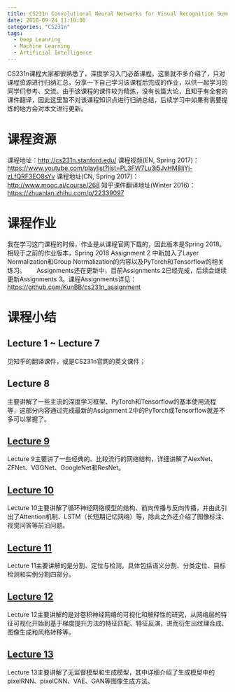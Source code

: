 ```yaml
---
title: CS231n Convolutional Neural Networks for Visual Recognition Summary and Assignments
date: 2018-09-24 11:10:00
categories: "CS231n"
tags:
  - Deep Leanring
  - Machine Learning
  - Artificial Intelligence
---
```

CS231n课程大家都很熟悉了，深度学习入门必备课程。这里就不多介绍了，只对课程资源进行归纳汇总，分享一下自己学习该课程后完成的作业，以供一起学习的同学们参考、交流。由于该课程的课件较为精炼，没有长篇大论，且知乎有全套的课件翻译，因此这里暂不对该课程知识点进行归纳总结，后续学习中如果有需要提炼的地方会对本文进行更新。
<!--more-->


# 课程资源
课程地址：http://cs231n.stanford.edu/
课程视频(EN, Spring 2017)：https://www.youtube.com/playlist?list=PL3FW7Lu3i5JvHM8ljYj-zLfQRF3EO8sYv
课程地址(CN, Spring 2017)：http://www.mooc.ai/course/268
知乎课件翻译地址(Winter 2016)：https://zhuanlan.zhihu.com/p/22339097

# 课程作业
我在学习这门课程的时候，作业是从课程官网下载的，因此版本是Spring 2018。相较于之前的作业版本，Spring 2018 Assignment 2 中新加入了Layer Normalization和Group Normalization的内容以及PyTorch和Tensorflow的相关练习。　　
Assignments还在更新中，目前Assignments 2已经完成，后续会继续更新Assignments 3。课程Assignments详见：https://github.com/KunBB/cs231n_assignment

# 课程小结
## Lecture 1 ~ Lecture 7
见知乎的翻译课件，或是CS231n官网的英文课件；
## Lecture 8
主要讲解了一些主流的深度学习框架、PyTorch和Tensorflow的基本使用流程等，这部分内容通过完成最新的Assignment 2中的PyTorch或Tensorflow就差不多可以掌握了。
## [Lecture 9](http://xuyunkun.com/2018/09/28/CS231n%20Lecture%209%20CNN%20Architectures%20Summary/)
Lecture 9主要讲了一些经典的、比较流行的网络结构，详细讲解了AlexNet、ZFNet、VGGNet、GoogleNet和ResNet。
## [Lecture 10](http://xuyunkun.com/2018/10/01/CS231n%20Lecture%2010%20Recurrent%20Neural%20Networks/#more)
Lecture 10主要讲解了循环神经网络模型的结构、前向传播与反向传播，并由此引出了Attention机制、LSTM（长短期记忆网络）等，除此之外还介绍了图像标注、视觉问答等前沿问题。
## [Lecture 11](http://xuyunkun.com/2018/10/05/CS231n%20Lecture%2011%20Detection%20and%20Segmentation/#more)
Lecture 11主要讲解的是分割、定位与检测。具体包括语义分割、分类定位、目标检测和实例分割四部分。
## [Lecture 12](http://xuyunkun.com/2018/10/07/CS231n%20Lecture%2012%20Visualizing%20and%20Understanding/#more)
Lecture 12主要讲解的是对卷积神经网络的可视化和解释性的研究，从网络层的特征可视化开始到基于梯度提升方法的特征匹配、特征反演，进而衍生出纹理合成、图像生成和风格转移等。
## [Lecture 13](http://xuyunkun.com/2018/10/09/CS231n%20Lecture%2013%20Generative%20Models/#more)
Lecture 13主要讲解了无监督模型和生成模型，其中详细介绍了生成模型中的pixelRNN、pixelCNN、VAE、GAN等图像生成方法。
